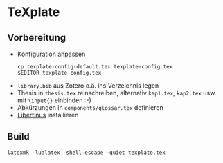  # TeXplate

## Vorbereitung

- Konfiguration anpassen
    ```
    cp texplate-config-default.tex texplate-config.tex
    $EDITOR texplate-config.tex
    ```
- `library.bib` aus Zotero o.ä. ins Verzeichnis legen
- Thesis in `thesis.tex` reinschreiben, alternativ `kap1.tex`, `kap2.tex` usw. mit `\input{}` einbinden :-)
- Abkürzungen in `components/glossar.tex` definieren
- [Libertinus](https://github.com/alif-type/libertinus/releases) installieren 

## Build

```
latexmk -lualatex -shell-escape -quiet texplate.tex
```
